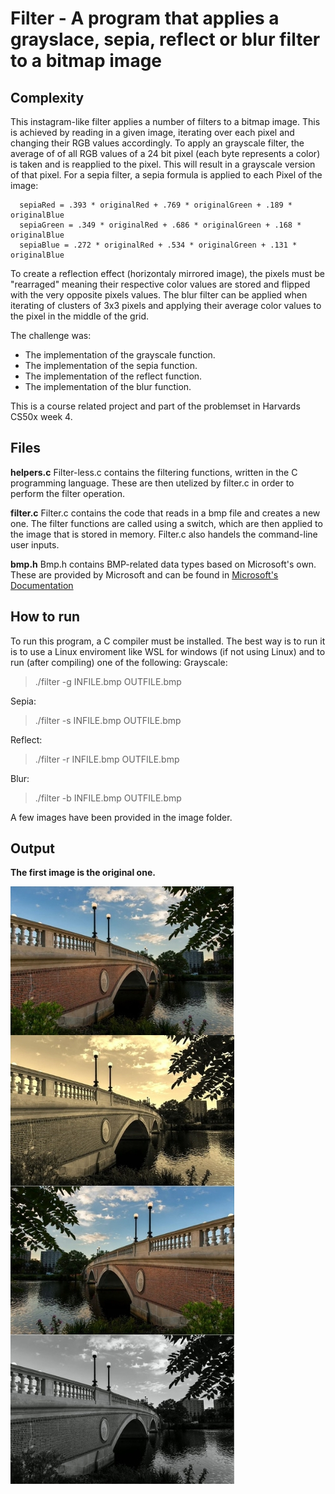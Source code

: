 # Filter - A program that applies a grayslace, sepia, reflect or blur filter to a bitmap image
## Complexity
This instagram-like filter applies a number of filters to a bitmap image. This is achieved by reading in a given image, iterating over each pixel and changing their RGB values accordingly. To apply an grayscale filter, the average of of all RGB values of a 24 bit pixel (each byte represents a color) is taken and is reapplied to the pixel. This will result in a grayscale version of that pixel. For a sepia filter, a sepia formula is applied to each Pixel of the image:
```
  sepiaRed = .393 * originalRed + .769 * originalGreen + .189 * originalBlue
  sepiaGreen = .349 * originalRed + .686 * originalGreen + .168 * originalBlue
  sepiaBlue = .272 * originalRed + .534 * originalGreen + .131 * originalBlue
```
To create a reflection effect (horizontaly mirrored image), the pixels must be "rearraged" meaning their respective color values are stored and flipped with the very opposite pixels values.
The blur filter can be applied when iterating of clusters of 3x3 pixels and applying their average color values to the pixel in the middle of the grid. 

The challenge was:
* The implementation of the grayscale function. 
* The implementation of the sepia function. 
* The implementation of the reflect function. 
* The implementation of the blur  function. 

This is a course related project and part of the problemset in Harvards CS50x week 4.

## Files
**helpers.c**
Filter-less.c contains the filtering functions, written in the C programming language. These are then utelized by filter.c in order to perform the filter operation. 

**filter.c**
Filter.c contains the code that reads in a bmp file and creates a new one. The filter functions are called using a switch, which are then applied to the image that is stored in memory. Filter.c also handels the command-line user inputs.

**bmp.h**
Bmp.h contains BMP-related data types based on Microsoft's own. These are provided by Microsoft and can be found in [Microsoft's Documentation](http://msdn.microsoft.com/en-us/library)

## How to run
To run this program, a C compiler must be installed. The best way is to run it is to use a Linux enviroment like WSL for windows (if not using Linux) and to run (after compiling) one of the following: 
Grayscale:
> ./filter -g INFILE.bmp OUTFILE.bmp

Sepia:
> ./filter -s INFILE.bmp OUTFILE.bmp

Reflect:
> ./filter -r INFILE.bmp OUTFILE.bmp

Blur:
> ./filter -b INFILE.bmp OUTFILE.bmp

A few images have been provided in the image folder.

## Output
**The first image is the original one.**

![alt text](https://github.com/DenisPals/Filter/blob/main/filterExample.jpg?raw=true)